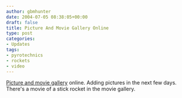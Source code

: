 ```yaml
---
author: gbmhunter
date: 2004-07-05 08:38:05+00:00
draft: false
title: Picture And Movie Gallery Online
type: post
categories:
- Updates
tags:
- pyrotechnics
- rockets
- video
---
```


[Picture and movie gallery](/pyrotechnics/pyrotechnic-videos/) online. Adding pictures in the next few days. There's a movie of a stick rocket in the movie gallery.
